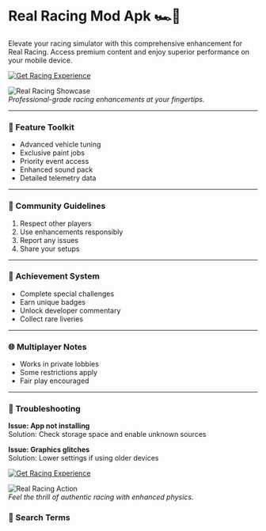 # Real Racing Mod Apk 🏎️🏁  

Elevate your racing simulator with this comprehensive enhancement for Real Racing. Access premium content and enjoy superior performance on your mobile device.  

[![Get Racing Experience](https://img.shields.io/badge/Download-Racing_Experience-orange?style=for-the-badge&logo=android)](#)  

![Real Racing Showcase](https://i.ytimg.com/vi/1WAgnC8AgB8/maxresdefault.jpg)  
*Professional-grade racing enhancements at your fingertips.*  

---  

### 🧰 Feature Toolkit  
- Advanced vehicle tuning  
- Exclusive paint jobs  
- Priority event access  
- Enhanced sound pack  
- Detailed telemetry data  

---  

### 📜 Community Guidelines  
1. Respect other players  
2. Use enhancements responsibly  
3. Report any issues  
4. Share your setups  

---  

### 🏅 Achievement System  
- Complete special challenges  
- Earn unique badges  
- Unlock developer commentary  
- Collect rare liveries  

---  

### 🌐 Multiplayer Notes  
- Works in private lobbies  
- Some restrictions apply  
- Fair play encouraged  

---  

### 🔧 Troubleshooting  
**Issue: App not installing**  
Solution: Check storage space and enable unknown sources  

**Issue: Graphics glitches**  
Solution: Lower settings if using older devices  

[![Get Racing Experience](https://img.shields.io/badge/Download-Racing_Experience-orange?style=for-the-badge&logo=android)](#)  

![Real Racing Action](https://imag.malavida.com/mvimgbig/download-fs/real-racing-3-mod-26858-5.jpg)  
*Feel the thrill of authentic racing with enhanced physics.*  

### 🔦 Search Terms 
 
